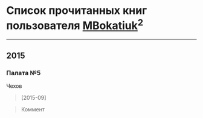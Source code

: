 # Список прочитанных книг пользователя [MBokatiuk](https://plus.google.com/106860691589213177280)<sup>2</sup>
---

## 2015

### Палата №5
Чехов
> [2015-09] 


> Коммент



